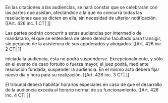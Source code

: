 En las citaciones a las audiencias, se hará constar que se celebrarán con las partes que asistan, afectándole a la que no concurra todas las resoluciones que se dicten en ella, sin necesidad de ulterior notificación. [[Art. 426 inc. 1 CT| ]]

Las partes podrán concurrir a estas audiencias por intermedio de mandatario, el que se entenderá de pleno derecho facultado para transigir, sin perjuicio de la asistencia de sus apoderados y abogados. [[Art. 426 inc. 2 CT| ]]

Iniciada la audiencia, ésta no podrá suspenderse. Excepcionalmente, y sólo en el evento de caso fortuito o fuerza mayor, el juez podrá, mediante resolución fundada, suspender la audiencia. En el mismo acto deberá fijar nuevo día y hora para su realización. [[Art. 426 inc. 3 CT| ]]

El tribunal deberá habilitar horarios especiales en caso de que el desarrollo de la audiencia exceda al horario normal de su funcionamiento. [[Art. 426 inc. 4 CT| ]]